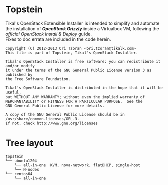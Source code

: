 Topstein 
========
Tikal's OpenStack Extensible Installer is intended to simplify and automate the
installation of **_OpenStack Grizzly_** inside a Virtualbox VM, following 
the _official OpenStack Install & Deploy_ guide.   
Fixes to doc errata are included in the code herein.

    Copyright (C) 2012-2013 Ori Tzoran <ori.tzoran@tikalk.com>
    This file is part of Topstein, Tikal's OpenStack Installer. 

    Tikal's OpenStack Installer is free software: you can redistribute it and/or modify
    it under the terms of the GNU General Public License version 3 as published by
    the Free Software Foundation.

    Tikal's OpenStack Installer is distributed in the hope that it will be useful,
    but WITHOUT ANY WARRANTY; without even the implied warranty of
    MERCHANTABILITY or FITNESS FOR A PARTICULAR PURPOSE.  See the
    GNU General Public License for more details.

    A copy of the GNU General Public License should be in /usr/share/common-licenses/GPL-3. 
    If not, check http://www.gnu.org/licenses


Tree layout
===========
    topstein
    └── ubuntu1204
        └── all-in-one	KVM, nova-network, flatDHCP, single-host
        └── N-nodes
    └── centos64
        └── all-in-one


